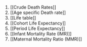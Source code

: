 1. [[Crude Death Rates]]
2. [[Age specific Death rate]]
3. [[Life table]] 
4. [[Cohort Life Expectancy]]
5. [[Period Life Expectancy]] 
6. [[Infant Mortality Rate (IMR)]] 
7. [[Maternal Mortality Ratio (MMR)]] 